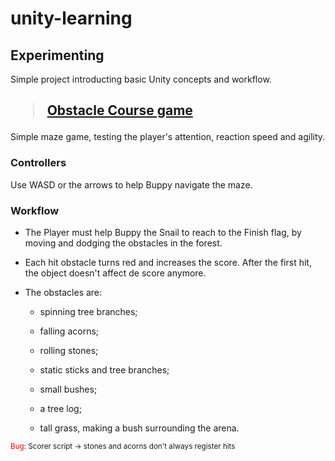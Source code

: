# unity-learning

## Experimenting

Simple project introducting basic Unity concepts and workflow.

<!-- ## Obstacle Course -->

## <blockquote class="imgur-embed-pub" lang="en" data-id="a/VUGLU6t"  ><a href="//imgur.com/a/VUGLU6t"> Obstacle Course game</a></blockquote>

Simple maze game, testing the player's attention, reaction speed and agility.

### **Controllers**

Use WASD or the arrows to help Buppy navigate the maze.

### **Workflow**

- The Player must help Buppy the Snail to reach to the Finish flag, by moving and dodging the obstacles in the forest.

- Each hit obstacle turns red and increases the score. After the first hit, the object doesn't affect de score anymore.

- The obstacles are:

    - spinning tree branches;

    - falling acorns;

    - rolling stones;

    - static sticks and tree branches;

    - small bushes;

    - a tree log;

    - tall grass, making a bush surrounding the arena.

<sub><span style="color: red">Bug</span>: Scorer script &#8594; stones and acorns don't always register hits</sup>

